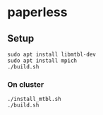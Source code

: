# paperless

## Setup
```
sudo apt install libmtbl-dev
sudo apt install mpich
./build.sh
```

### On cluster
```
./install_mtbl.sh
./build.sh
```
